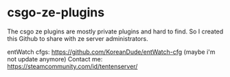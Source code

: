 # csgo-ze-plugins

The csgo ze plugins are mostly private plugins and hard to find. So I created this Github to share with ze server administrators.

entWatch cfgs: https://github.com/KoreanDude/entWatch-cfg (maybe i'm not update anymore)
Contact me: https://steamcommunity.com/id/tentenserver/
